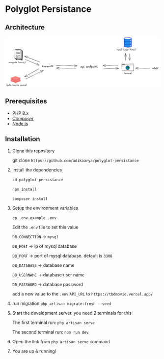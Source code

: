 # Polyglot Persistance
## Architecture

![arsitektur](https://github.com/adikaarya/polyglot-persistance/blob/main/assets/arsitektur.png)

## Prerequisites

-   PHP 8.x
-   [Composer](https://getcomposer.org/)
-   [Node.js](https://nodejs.org/en/)

## Installation

1. Clone this repository

    git clone `https://github.com/adikaarya/polyglot-persistance`

2. Install the dependencies

    `cd polyglot-persistance`
    
    `npm install`
    
    `composer install`

3. Setup the environment variables

    `cp .env.example .env`

    Edit the `.env` file to set this value
    
    `DB_CONNECTION` -> `mysql`
    
    `DB_HOST` -> ip of mysql database
    
    `DB_PORT` -> port of mysql database. default is `3306`
    
    `DB_DATABASE` -> database name
    
    `DB_USERNAME` -> database user name
    
    `DB_PASSWORD` -> database password
    
    add a new value to the `.env`
    `API_URL` to `https://tbdmovie.vercel.app/`
4. run migration
    `php artisan migrate:fresh --seed`
    
5. Start the development server. you need 2 terminals for this

    The first terminal run:
    `php artisan serve`
    
    The second terminal run:
    `npm run dev`
6. Open the link from `php artisan serve` command
7. You are up & running!
